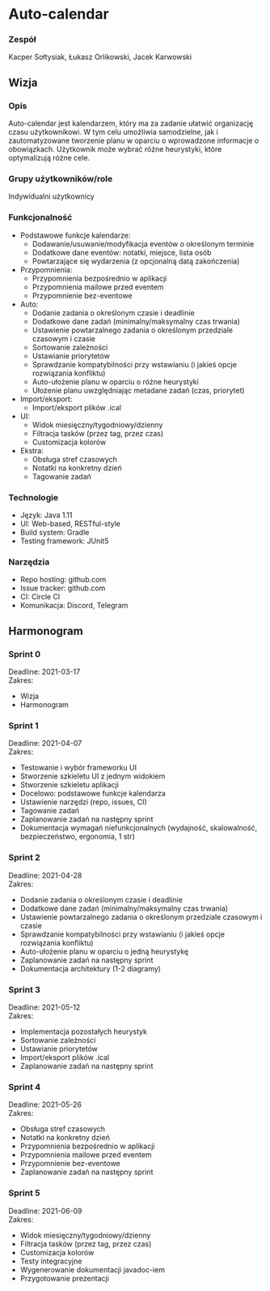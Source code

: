 # Auto-calendar
### Zespół
Kacper Sołtysiak, Łukasz Orlikowski, Jacek Karwowski

## Wizja
### Opis
Auto-calendar jest kalendarzem, który ma za zadanie ułatwić organizację czasu użytkownikowi. W tym celu umożliwia samodzielne, jak i zautomatyzowane tworzenie planu w oparciu o wprowadzone informacje o obowiązkach. Użytkownik może wybrać różne heurystyki, które optymalizują różne cele.

### Grupy użytkowników/role
Indywidualni użytkownicy

### Funkcjonalność
  - Podstawowe funkcje kalendarze:
    - Dodawanie/usuwanie/modyfikacja eventów o określonym terminie
    - Dodatkowe dane eventów: notatki, miejsce, lista osób
    - Powtarzające się wydarzenia (z opcjonalną datą zakończenia)
  - Przypomnienia:
    - Przypomnienia bezpośrednio w aplikacji
    - Przypomnienia mailowe przed eventem
    - Przypomnienie bez-eventowe
  - Auto:
    - Dodanie zadania o określonym czasie i deadlinie
    - Dodatkowe dane zadań (minimalny/maksymalny czas trwania)
    - Ustawienie powtarzalnego zadania o określonym przedziale czasowym i czasie
    - Sortowanie zależności
    - Ustawianie priorytetów
    - Sprawdzanie kompatybilności przy wstawianiu (i jakieś opcje rozwiązania konfliktu)
    - Auto-ułożenie planu w oparciu o różne heurystyki
    - Ułożenie planu uwzględniając metadane zadań (czas, priorytet)
  - Import/eksport:
    - Import/eksport plików .ical
  - UI:
    - Widok miesięczny/tygodniowy/dzienny
    - Filtracja tasków (przez tag, przez czas)
    - Customizacja kolorów
  - Ekstra:
    - Obsługa stref czasowych
    - Notatki na konkretny dzień
    - Tagowanie zadań

### Technologie
 - Język: Java 1.11
 - UI: Web-based, RESTful-style
 - Build system: Gradle
 - Testing framework: JUnit5

### Narzędzia
 - Repo hosting: github.com
 - Issue tracker: github.com
 - CI: Circle CI
 - Komunikacja: Discord, Telegram

## Harmonogram

### Sprint 0
Deadline: 2021-03-17  
Zakres:
 - Wizja
 - Harmonogram
 
### Sprint 1
Deadline: 2021-04-07  
Zakres:
 - Testowanie i wybór frameworku UI
 - Stworzenie szkieletu UI z jednym widokiem
 - Stworzenie szkieletu aplikacji
 - Docelowo: podstawowe funkcje kalendarza
 - Ustawienie narzędzi (repo, issues, CI)
 - Tagowanie zadań
 - Zaplanowanie zadań na następny sprint
 - Dokumentacja wymagań niefunkcjonalnych (wydajność, skalowalność, bezpieczeństwo, ergonomia, 1 str)

### Sprint 2
Deadline: 2021-04-28  
Zakres:
 - Dodanie zadania o określonym czasie i deadlinie
 - Dodatkowe dane zadań (minimalny/maksymalny czas trwania)
 - Ustawienie powtarzalnego zadania o określonym przedziale czasowym i czasie
 - Sprawdzanie kompatybilności przy wstawianiu (i jakieś opcje rozwiązania konfliktu)
 - Auto-ułożenie planu w oparciu o jedną heurystykę
 - Zaplanowanie zadań na następny sprint
 - Dokumentacja architektury (1-2 diagramy)

### Sprint 3
Deadline: 2021-05-12  
Zakres:
 - Implementacja pozostałych heurystyk
 - Sortowanie zależności
 - Ustawianie priorytetów
 - Import/eksport plików .ical
 - Zaplanowanie zadań na następny sprint
 
### Sprint 4
Deadline: 2021-05-26  
Zakres:
 - Obsługa stref czasowych
 - Notatki na konkretny dzień
 - Przypomnienia bezpośrednio w aplikacji
 - Przypomnienia mailowe przed eventem
 - Przypomnienie bez-eventowe
 - Zaplanowanie zadań na następny sprint
 
### Sprint 5
Deadline: 2021-06-09  
Zakres:
 - Widok miesięczny/tygodniowy/dzienny
 - Filtracja tasków (przez tag, przez czas)
 - Customizacja kolorów
 - Testy integracyjne
 - Wygenerowanie dokumentacji javadoc-iem
 - Przygotowanie prezentacji
